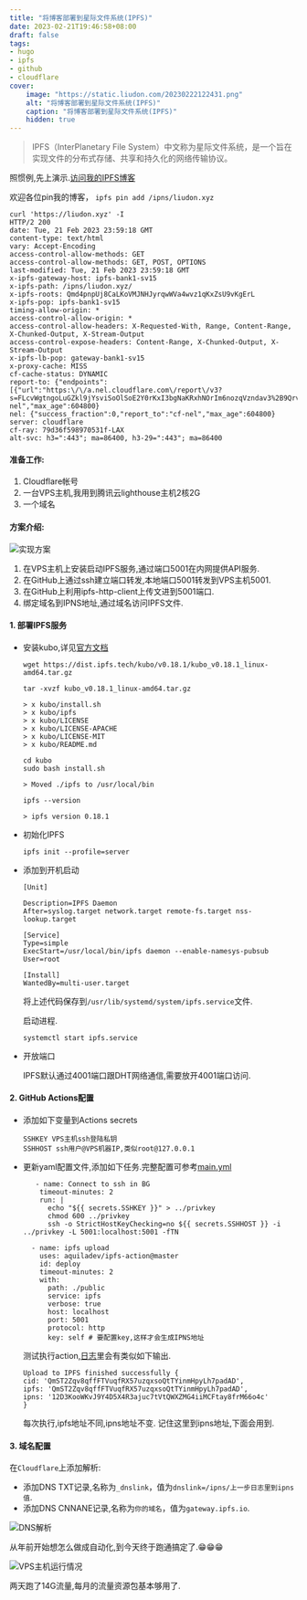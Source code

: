 ```yaml
---
title: "将博客部署到星际文件系统(IPFS)"
date: 2023-02-21T19:46:58+08:00
draft: false
tags:
- hugo
- ipfs
- github
- cloudflare
cover:
    image: "https://static.liudon.com/20230222122431.png"
    alt: "将博客部署到星际文件系统(IPFS)"
    caption: "将博客部署到星际文件系统(IPFS)"
    hidden: true
---
```


> IPFS（InterPlanetary File System）中文称为星际文件系统，是一个旨在实现文件的分布式存储、共享和持久化的网络传输协议。

照惯例,先上演示.[访问我的IPFS博客](https://liudon.xyz)

欢迎各位pin我的博客， `ipfs pin add /ipns/liudon.xyz`

```
curl 'https://liudon.xyz' -I
HTTP/2 200 
date: Tue, 21 Feb 2023 23:59:18 GMT
content-type: text/html
vary: Accept-Encoding
access-control-allow-methods: GET
access-control-allow-methods: GET, POST, OPTIONS
last-modified: Tue, 21 Feb 2023 23:59:18 GMT
x-ipfs-gateway-host: ipfs-bank1-sv15
x-ipfs-path: /ipns/liudon.xyz/
x-ipfs-roots: Qmd4pnpUj8CaLKoVMJNHJyrqwWVa4wvz1qKxZsU9vKgErL
x-ipfs-pop: ipfs-bank1-sv15
timing-allow-origin: *
access-control-allow-origin: *
access-control-allow-headers: X-Requested-With, Range, Content-Range, X-Chunked-Output, X-Stream-Output
access-control-expose-headers: Content-Range, X-Chunked-Output, X-Stream-Output
x-ipfs-lb-pop: gateway-bank1-sv15
x-proxy-cache: MISS
cf-cache-status: DYNAMIC
report-to: {"endpoints":[{"url":"https:\/\/a.nel.cloudflare.com\/report\/v3?s=FLcvWgtngoLuGZkl9jYsviSoOlSoE2Y0rKxI3bgNaKRxhNOrIm6nozqVzndav3%2B9QrvvcJ5GNmC11JBlN8tiigbF9CWPW33TbnLKyfdeblOcEhmZINTcC%2BJ6xhKs"}],"group":"cf-nel","max_age":604800}
nel: {"success_fraction":0,"report_to":"cf-nel","max_age":604800}
server: cloudflare
cf-ray: 79d36f598970531f-LAX
alt-svc: h3=":443"; ma=86400, h3-29=":443"; ma=86400
```

#### 准备工作:

1. Cloudflare帐号
2. 一台VPS主机,我用到腾讯云lighthouse主机2核2G
3. 一个域名

#### 方案介绍:

![实现方案](https://static.liudon.com/deploy%20blog%20to%20ipfs.png)

1. 在VPS主机上安装启动IPFS服务,通过端口5001在内网提供API服务.
2. 在GitHub上通过ssh建立端口转发,本地端口5001转发到VPS主机5001.
3. 在GitHub上利用ipfs-http-client上传文进到5001端口.
4. 绑定域名到IPNS地址,通过域名访问IPFS文件.

#### 1. 部署IPFS服务

- 安装kubo,详见[官方文档](https://docs.ipfs.tech/install/command-line/#install-official-binary-distributions)

    ```
    wget https://dist.ipfs.tech/kubo/v0.18.1/kubo_v0.18.1_linux-amd64.tar.gz

    tar -xvzf kubo_v0.18.1_linux-amd64.tar.gz

    > x kubo/install.sh
    > x kubo/ipfs
    > x kubo/LICENSE
    > x kubo/LICENSE-APACHE
    > x kubo/LICENSE-MIT
    > x kubo/README.md

    cd kubo
    sudo bash install.sh

    > Moved ./ipfs to /usr/local/bin

    ipfs --version

    > ipfs version 0.18.1
    ```

- 初始化IPFS

    ```
    ipfs init --profile=server
    ```

- 添加到开机启动

    ```
    [Unit]

    Description=IPFS Daemon
    After=syslog.target network.target remote-fs.target nss-lookup.target

    [Service]
    Type=simple
    ExecStart=/usr/local/bin/ipfs daemon --enable-namesys-pubsub
    User=root

    [Install]
    WantedBy=multi-user.target
    ```

    将上述代码保存到`/usr/lib/systemd/system/ipfs.service`文件.

    启动进程.

    ```
    systemctl start ipfs.service
    ```

- 开放端口
   
   IPFS默认通过4001端口跟DHT网络通信,需要放开4001端口访问.

#### 2. GitHub Actions配置

- 添加如下变量到Actions secrets

    ```
    SSHKEY VPS主机ssh登陆私钥
    SSHHOST ssh用户@VPS机器IP,类似root@127.0.0.1
    ```

- 更新yaml配置文件,添加如下任务.完整配置可参考[main.yml](https://github.com/Liudon/liudon.github.io/blob/code/.github/workflows/main.yml)

    ```
       - name: Connect to ssh in BG
        timeout-minutes: 2
        run: | 
          echo "${{ secrets.SSHKEY }}" > ../privkey
          chmod 600 ../privkey
          ssh -o StrictHostKeyChecking=no ${{ secrets.SSHHOST }} -i ../privkey -L 5001:localhost:5001 -fTN

      - name: ipfs upload
        uses: aquiladev/ipfs-action@master
        id: deploy
        timeout-minutes: 2
        with:
          path: ./public
          service: ipfs
          verbose: true
          host: localhost
          port: 5001
          protocol: http
          key: self # 要配置key,这样才会生成IPNS地址
    ```

    测试执行action,[日志](https://github.com/Liudon/liudon.github.io/actions/runs/4230563492/jobs/7348031553)里会有类似如下输出.

    ```
    Upload to IPFS finished successfully {
    cid: 'QmST2Zqv8qffFTVuqfRX57uzqxsoQtTYinmHpyLh7padAD',
    ipfs: 'QmST2Zqv8qffFTVuqfRX57uzqxsoQtTYinmHpyLh7padAD',
    ipns: '12D3KooWKvJ9Y4D5X4R3ajuc7tVtQWXZMG4iiMCFtay8frM66o4c'
    }
    ```

    每次执行,ipfs地址不同,ipns地址不变.
    记住这里到ipns地址,下面会用到.

#### 3. 域名配置

在`Cloudflare`上添加解析:

- 添加DNS TXT记录,名称为`_dnslink`，值为`dnslink=/ipns/上一步日志里到ipns值`.
- 添加DNS CNNANE记录,名称为`你的域名`，值为`gateway.ipfs.io`.

![DNS解析](https://static.liudon.com/dns%20record.png)

从年前开始想怎么做成自动化,到今天终于跑通搞定了.😁😁😁

![VPS主机运行情况](https://static.liudon.com/20230222080123.png)

两天跑了14G流量,每月的流量资源包基本够用了.
